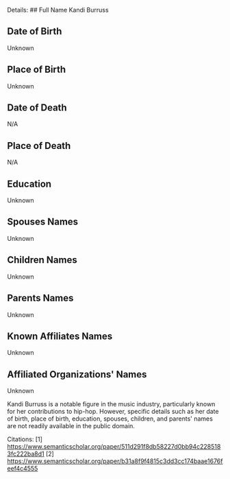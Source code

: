 Details: ## Full Name
Kandi Burruss

## Date of Birth
Unknown

## Place of Birth
Unknown

## Date of Death
N/A

## Place of Death
N/A

## Education
Unknown

## Spouses Names
Unknown

## Children Names
Unknown

## Parents Names
Unknown

## Known Affiliates Names
Unknown

## Affiliated Organizations' Names
Unknown

Kandi Burruss is a notable figure in the music industry, particularly known for her contributions to hip-hop. However, specific details such as her date of birth, place of birth, education, spouses, children, and parents' names are not readily available in the public domain.

Citations:
[1] https://www.semanticscholar.org/paper/511d291f8db58227d0bb94c2285183fc222ba8d1
[2] https://www.semanticscholar.org/paper/b31a8f9f4815c3dd3cc174baae1676feef4c4555